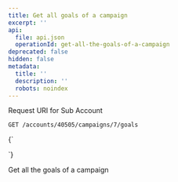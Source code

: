```yaml
---
title: Get all goals of a campaign
excerpt: ''
api:
  file: api.json
  operationId: get-all-the-goals-of-a-campaign
deprecated: false
hidden: false
metadata:
  title: ''
  description: ''
  robots: noindex
---
```

Request URI for Sub Account

```
GET /accounts/40505/campaigns/7/goals
```

<HTMLBlock>{`
<div></div><style></style>
`}</HTMLBlock>

Get all the goals of a campaign